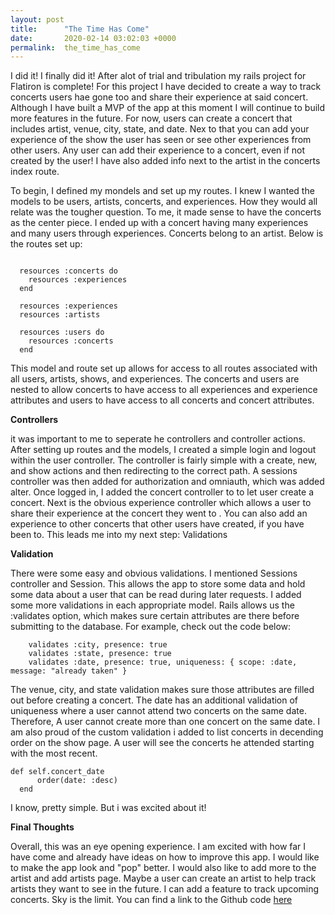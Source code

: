 ```yaml
---
layout: post
title:      "The Time Has Come"
date:       2020-02-14 03:02:03 +0000
permalink:  the_time_has_come
---
```



I did it! I finally did it! After alot of trial and tribulation my rails project for Flatiron is complete! For this project I have decided to create a way to track concerts users hae gone too and share their experience at said concert. Although I have built a MVP of the app at this moment I will continue to build more features in the future. For now, users can create a concert that includes artist, venue, city, state, and date. Nex to that you can add your experience of the show the user has seen or see other experiences from other users. Any user can add their experience to a concert, even if not created by the user! I have also added info next to the artist in the concerts index route.


To begin, I defined my mondels and set up my routes. I knew I wanted the models to be users, artists, concerts, and experiences. How they would all relate was the tougher question. To me, it made sense to have the concerts as the center piece. I ended up with a concert having many experiences and many users through experiences.  Concerts belong to an artist. Below is the routes set up:

```
 
  resources :concerts do
    resources :experiences
  end

  resources :experiences
  resources :artists
  
  resources :users do
    resources :concerts
  end
```

This model and route set up allows for access to all routes associated with all users, artists, shows, and experiences. The concerts and users are nested to allow concerts to have access to all experiences and experience attributes and users to have access to all concerts and concert attributes. 

**Controllers**

it was important to me to seperate he controllers and controller actions. After setting up routes and the models, I created a simple login and logout within the user controller. The controller is fairly simple with a create, new, and show actions and then redirecting to the correct path. A sessions controller was then added for authorization and omniauth, which was added alter. Once logged in, I added the concert controller to to let user create a concert. Next is the obvious experience controller which allows a user to share their experience at the concert they went to . You can also add an experience to other concerts that other users have created, if you have been to. This leads me into my next step: Validations

**Validation**

There were some easy and obvious validations. I mentioned Sessions controller and Session. This allows the app to store some data and hold some data about a user that can be read during later requests. I added some more validations in each appropriate model. Rails allows us the :validates option, which makes sure certain attributes are there before submitting to the database. For example, check out the code below:

```validates :venue, presence: true
    validates :city, presence: true
    validates :state, presence: true
    validates :date, presence: true, uniqueness: { scope: :date, message: "already taken" }

```

The venue, city, and state validation makes sure those attributes are filled out before creating a concert. The date has an additional validation of uniqueness where a user cannot attend two concerts on the same date. Therefore, A user cannot create more than one concert on the same date. I am also proud of the custom validation i added to list concerts in decending order on the show page. A user will see the concerts he attended starting with the most recent.

```
def self.concert_date
      order(date: :desc)
  end
```

I know, pretty simple. But i was excited about it! 


**Final Thoughts**

Overall, this was an eye opening experience. I am excited with how far I have come and already have ideas on how to improve this app. I would like to make the app look and "pop" better. I would also like to add more to the artist and add artists page. Maybe a user can create an artist to help track artists they want to see in the future. I can add a feature to track upcoming concerts. Sky is the limit. You can find a link to the Github code [here](https://github.com/tpope0928/Concert-Experience)
